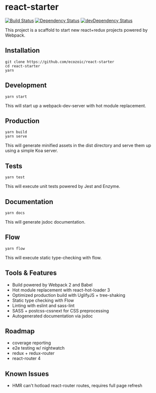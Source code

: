 # react-starter
[![Build Status](https://travis-ci.org/ecozoic/react-starter.svg?branch=master)](https://travis-ci.org/ecozoic/react-starter) [![Dependency Status](https://david-dm.org/ecozoic/react-starter.svg)](https://david-dm.org/ecozoic/react-starter) [![devDependency Status](https://david-dm.org/ecozoic/react-starter/dev-status.png)](https://david-dm.org/ecozoic/react-starter?type=dev)

This project is a scaffold to start new react+redux projects powered by Webpack.

## Installation
```
git clone https://github.com/ecozoic/react-starter
cd react-starter
yarn
```

## Development
```
yarn start
```

This will start up a webpack-dev-server with hot module replacement.

## Production
```
yarn build
yarn serve
```

This will generate minified assets in the dist directory and serve them up using a simple Koa server.

## Tests
```
yarn test
```

This will execute unit tests powered by Jest and Enzyme.

## Documentation
```
yarn docs
```

This will generate jsdoc documentation.

## Flow
```
yarn flow
```

This will execute static type-checking with flow.

## Tools & Features
* Build powered by Webpack 2 and Babel
* Hot module replacement with react-hot-loader 3
* Optimized production build with UglifyJS + tree-shaking
* Static type checking with Flow
* Linting with eslint and sass-lint
* SASS + postcss-cssnext for CSS preprocessing
* Autogenerated documentation via jsdoc

## Roadmap
* coverage reporting
* e2e testing w/ nightwatch
* redux + redux-router
* react-router 4

## Known Issues
* HMR can't hotload react-router routes, requires full page refresh